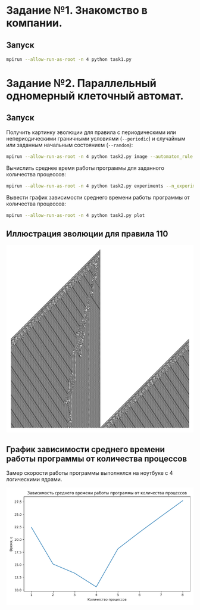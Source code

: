 # Задание №1. Знакомство в компании.
## Запуск
```bash
mpirun --allow-run-as-root -n 4 python task1.py
```

# Задание №2. Параллельный одномерный клеточный автомат.
## Запуск
Получить картинку эволюции для правила с периодическими или непериодическими граничными условиями (``--periodic``) и 
случайным или заданным начальным состоянием (``--random``):
```bash
mpirun --allow-run-as-root -n 4 python task2.py image --automaton_rule 60 --periodic --random
```

Вычислить среднее время работы программы для заданного количества процессов:
```bash
mpirun --allow-run-as-root -n 4 python task2.py experiments --n_experiments 10
```

Вывести график зависимости среднего времени работы программы от количества процессов:
```bash
mpirun --allow-run-as-root -n 4 python task2.py plot
```

## Иллюстрация эволюции для правила 110
![image](results/evolution_image_example.png)

## График зависимости среднего времени работы программы от количества процессов
Замер скорости работы программы выполнялся на ноутбуке с 4 логическими ядрами.

![image](results/plot.png)
